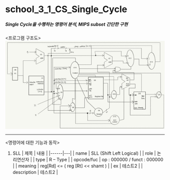 # school_3_1_CS_Single_Cycle
##### Single Cycle을 수행하는 명령어 분석, MIPS subset 간단한 구현

<프로그램 구조도>
![structure](image/structure.png)

------------------------------------

<명령어에 대한 기능과 동작>
1. SLL
| 제목 | 내용 |
|------|---|
| name | SLL (Shift Left Logical) |
| role | 논리연산자 |
| type | R – Type |
| opcode/fuc | op : 000000 / funct : 000000 |
| meaning | reg[Rd] <= ( reg [Rt] << shamt ) |
| ex | 테스트2 |
| description | 테스트2 |

